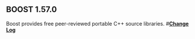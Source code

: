 ## BOOST 1.57.0
Boost provides free peer-reviewed portable C++ source libraries.
#[**Change Log**](http://www.boost.org/users/history/version_1_57_0.html)

